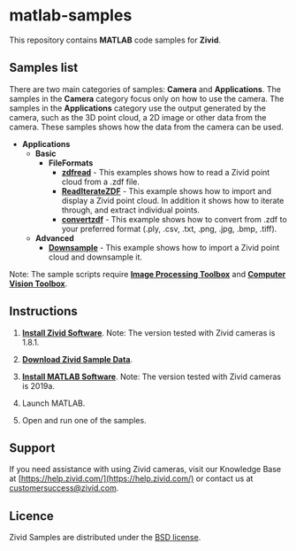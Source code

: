 # matlab-samples

This repository contains **MATLAB** code samples for **Zivid**.

## Samples list

There are two main categories of samples: **Camera** and **Applications**. The samples in the **Camera** category focus only on how to use the camera. The samples in the **Applications** category use the output generated by the camera, such as the 3D point cloud, a 2D image or other data from the camera. These samples shows how the data from the camera can be used.

- **Applications**
  - **Basic**
    - **FileFormats**
      - [**zdfread**][zdfread-url] - This examples shows how to read a Zivid point cloud from a .zdf file.
      - [**ReadIterateZDF**][ReadIterateZDF-url] - This example shows how to import and display a Zivid point cloud. In addition it shows how to iterate through, and extract individual points.
      - [**convertzdf**][convertzdf-url] - This example shows how to convert from .zdf to your preferred format (.ply, .csv, .txt, .png, .jpg, .bmp, .tiff).
  - **Advanced**
    - [**Downsample**][Downsample-url]  - This example shows how to import a Zivid point cloud and downsample it.

Note: The sample scripts require [**Image Processing Toolbox**](https://se.mathworks.com/products/image.html) and [**Computer Vision Toolbox**](https://se.mathworks.com/products/computer-vision.html).

## Instructions

1. [**Install Zivid Software**](https://www.zivid.com/downloads).
Note: The version tested with Zivid cameras is 1.8.1.

3. [**Download Zivid Sample Data**](https://zivid.atlassian.net/wiki/spaces/ZividKB/pages/450363393/Sample+Data).

4. [**Install MATLAB Software**](https://se.mathworks.com/products/matlab.html).
Note: The version tested with Zivid cameras is 2019a.

5. Launch MATLAB.

6. Open and run one of the samples.

## Support
If you need assistance with using Zivid cameras, visit our Knowledge Base at [https://help.zivid.com/](https://help.zivid.com/) or contact us at [customersuccess@zivid.com](mailto:customersuccess@zivid.com).

## Licence
Zivid Samples are distributed under the [BSD license](https://github.com/zivid/matlab-samples/blob/master/LICENSE).

[Downsample-url]: source/Applications/Advanced/Downsample.m
[ReadIterateZDF-url]: source/Applications/Basic/FileFormats/ReadIterateZDF.m
[convertzdf-url]: source/Applications/Basic/FileFormats/convertzdf.m
[zdfread-url]: source/Applications/Basic/FileFormats/zdfread.m
